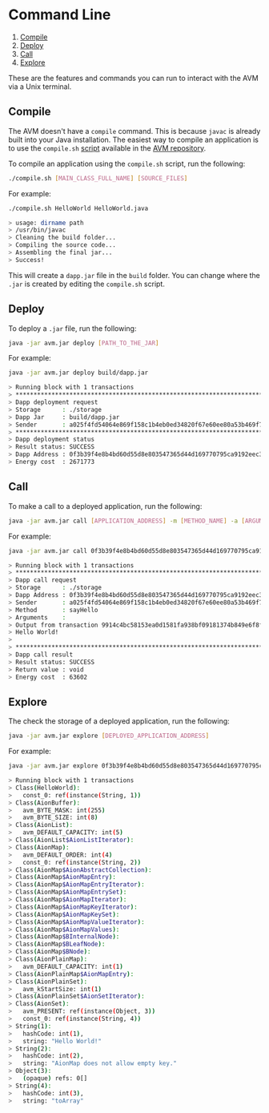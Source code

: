 # Command Line

1. [Compile](#compile)
2. [Deploy](#deploy)
3. [Call](#call)
4. [Explore](#explore)

These are the features and commands you can run to interact with the AVM via a Unix terminal.

## Compile

The AVM doesn't have a `compile` command. This is because `javac` is already built into your Java installation. The easiest way to compile an application is to use the `compile.sh` [script](https://github.com/aionnetwork/AVM/blob/master/scripts/compile.sh) available in the [AVM repository](https://github.com/aionnetwork/AVM/).

To compile an application using the `compile.sh` script, run the following:

```bash
./compile.sh [MAIN_CLASS_FULL_NAME] [SOURCE_FILES]
```

For example:

```bash
./compile.sh HelloWorld HelloWorld.java

> usage: dirname path
> /usr/bin/javac
> Cleaning the build folder...
> Compiling the source code...
> Assembling the final jar...
> Success!
```

This will create a `dapp.jar` file in the `build` folder. You can change where the `.jar` is created by editing the `compile.sh` script.

## Deploy

To deploy a `.jar` file, run the following:

```bash
java -jar avm.jar deploy [PATH_TO_THE_JAR]
```

For example:

```bash
java -jar avm.jar deploy build/dapp.jar

> Running block with 1 transactions
> *******************************************************************************************
> Dapp deployment request
> Storage      : ./storage
> Dapp Jar     : build/dapp.jar
> Sender       : a025f4fd54064e869f158c1b4eb0ed34820f67e60ee80a53b469f725efc06378
> *******************************************************************************************
> Dapp deployment status
> Result status: SUCCESS
> Dapp Address : 0f3b39f4e8b4bd60d55d8e803547365d44d169770795ca9192eec3e20163e111
> Energy cost  : 2671773
```

## Call

To make a call to a deployed application, run the following:

```bash
java -jar avm.jar call [APPLICATION_ADDRESS] -m [METHOD_NAME] -a [ARGUMENTS]
```

For example:

```bash
java -jar avm.jar call 0f3b39f4e8b4bd60d55d8e803547365d44d169770795ca9192eec3e20163e111 -m sayHello

> Running block with 1 transactions
> *******************************************************************************************
> Dapp call request
> Storage      : ./storage
> Dapp Address : 0f3b39f4e8b4bd60d55d8e803547365d44d169770795ca9192eec3e20163e111
> Sender       : a025f4fd54064e869f158c1b4eb0ed34820f67e60ee80a53b469f725efc06378
> Method       : sayHello
> Arguments    : 
> Output from transaction 9914c4bc58153ea0d1581fa938bf09181374b849e6f8f714839643478824ef79
> Hello World!
> 
> *******************************************************************************************
> Dapp call result
> Result status: SUCCESS
> Return value : void
> Energy cost  : 63602
```

## Explore

The check the storage of a deployed application, run the following:

```bash
java -jar avm.jar explore [DEPLOYED_APPLICATION_ADDRESS]
```

For example: 

```bash
java -jar avm.jar explore 0f3b39f4e8b4bd60d55d8e803547365d44d169770795ca9192eec3e20163e111

> Running block with 1 transactions
> Class(HelloWorld): 
> 	const_0: ref(instance(String, 1))
> Class(AionBuffer): 
> 	avm_BYTE_MASK: int(255)
> 	avm_BYTE_SIZE: int(8)
> Class(AionList): 
> 	avm_DEFAULT_CAPACITY: int(5)
> Class(AionList$AionListIterator): 
> Class(AionMap): 
> 	avm_DEFAULT_ORDER: int(4)
> 	const_0: ref(instance(String, 2))
> Class(AionMap$AionAbstractCollection): 
> Class(AionMap$AionMapEntry): 
> Class(AionMap$AionMapEntryIterator): 
> Class(AionMap$AionMapEntrySet): 
> Class(AionMap$AionMapIterator): 
> Class(AionMap$AionMapKeyIterator): 
> Class(AionMap$AionMapKeySet): 
> Class(AionMap$AionMapValueIterator): 
> Class(AionMap$AionMapValues): 
> Class(AionMap$BInternalNode): 
> Class(AionMap$BLeafNode): 
> Class(AionMap$BNode): 
> Class(AionPlainMap): 
> 	avm_DEFAULT_CAPACITY: int(1)
> Class(AionPlainMap$AionMapEntry): 
> Class(AionPlainSet): 
> 	avm_kStartSize: int(1)
> Class(AionPlainSet$AionSetIterator): 
> Class(AionSet): 
> 	avm_PRESENT: ref(instance(Object, 3))
> 	const_0: ref(instance(String, 4))
> String(1): 
> 	hashCode: int(1), 
> 	string: "Hello World!"
> String(2): 
> 	hashCode: int(2), 
> 	string: "AionMap does not allow empty key."
> Object(3): 
> 	(opaque) refs: 0[]
> String(4): 
> 	hashCode: int(3), 
> 	string: "toArray"
```